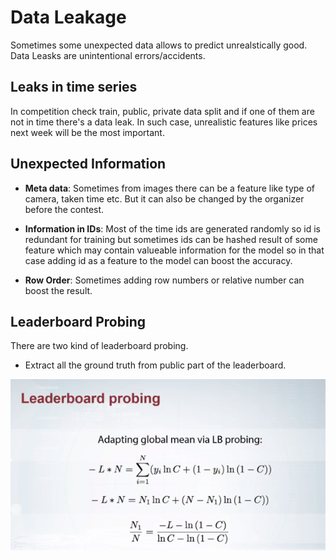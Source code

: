 # Data Leakage
Sometimes some unexpected data allows to predict unrealstically good. Data Leasks are unintentional errors/accidents.

## Leaks in time series
In competition check train, public, private data split and if one of them are not in time there's a data leak. In such case, unrealistic features like prices next week will be the most important. 

## Unexpected Information 
- **Meta data**: Sometimes from images there can be a feature like type of camera, taken time etc. But it can also be changed by the organizer before the contest.

- **Information in IDs**:  Most of the time ids are generated randomly so id is redundant for training but sometimes ids can be hashed result of some feature which may contain valueable information for the model so in that case adding id as a feature to the model can boost the accuracy.

- **Row Order**: Sometimes adding row numbers or relative number can boost the result. 

## Leaderboard Probing
There are two kind of leaderboard probing.
- Extract all the ground truth from public part of the leaderboard.

![dd](Pictures/Leaderboard.PNG)